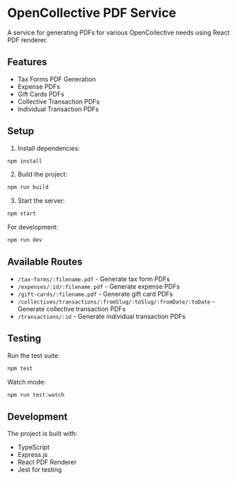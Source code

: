 # OpenCollective PDF Service

A service for generating PDFs for various OpenCollective needs using React PDF renderer.

## Features

- Tax Forms PDF Generation
- Expense PDFs
- Gift Cards PDFs
- Collective Transaction PDFs
- Individual Transaction PDFs

## Setup

1. Install dependencies:

```bash
npm install
```

2. Build the project:

```bash
npm run build
```

3. Start the server:

```bash
npm start
```

For development:

```bash
npm run dev
```

## Available Routes

- `/tax-forms/:filename.pdf` - Generate tax form PDFs
- `/expenses/:id/:filename.pdf` - Generate expense PDFs
- `/gift-cards/:filename.pdf` - Generate gift card PDFs
- `/collectives/transactions/:fromSlug/:toSlug/:fromDate/:toDate` - Generate collective transaction PDFs
- `/transactions/:id` - Generate individual transaction PDFs

## Testing

Run the test suite:

```bash
npm test
```

Watch mode:

```bash
npm run test:watch
```

## Development

The project is built with:

- TypeScript
- Express.js
- React PDF Renderer
- Jest for testing

